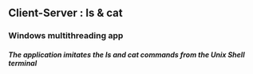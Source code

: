 ## Client-Server : ls & cat
### Windows multithreading app

##### The application imitates the **ls** and **cat** commands from the Unix Shell terminal 
